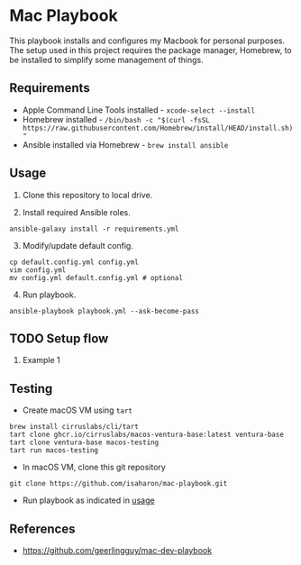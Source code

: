 # Mac Playbook

This playbook installs and configures my Macbook for personal purposes. The setup used in this project requires the package manager, Homebrew, to be installed to simplify some management of things.

## Requirements

- Apple Command Line Tools installed - `xcode-select --install`
- Homebrew installed - `/bin/bash -c "$(curl -fsSL https://raw.githubusercontent.com/Homebrew/install/HEAD/install.sh)"`
- Ansible installed via Homebrew - `brew install ansible`

## Usage

1. Clone this repository to local drive.

2. Install required Ansible roles.

```shell
ansible-galaxy install -r requirements.yml
```

3. Modify/update default config.

```shell
cp default.config.yml config.yml
vim config.yml
mv config.yml default.config.yml # optional
```

4. Run playbook.

```shell
ansible-playbook playbook.yml --ask-become-pass
```


## TODO Setup flow

1. Example 1

## Testing

- Create macOS VM using `tart`

```shell
brew install cirruslabs/cli/tart
tart clone ghcr.io/cirruslabs/macos-ventura-base:latest ventura-base
tart clone ventura-base macos-testing
tart run macos-testing
```

- In macOS VM, clone this git repository

```shell
git clone https://github.com/isaharon/mac-playbook.git
```

- Run playbook as indicated in [usage](#usage)

## References

- https://github.com/geerlingguy/mac-dev-playbook
